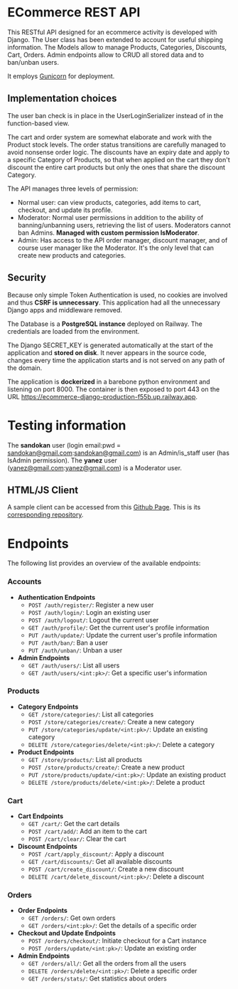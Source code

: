 # ECommerce REST API
This RESTful API designed for an ecommerce activity is developed with Django.
The User class has been extended to account for useful shipping information.
The Models allow to manage Products, Categories, Discounts, Cart, Orders.
Admin endpoints allow to CRUD all stored data and to ban/unban users.

It employs [Gunicorn](https://github.com/benoitc/gunicorn) for deployment.

## Implementation choices
The user ban check is in place in the UserLoginSerializer instead of in the function-based view.

The cart and order system are somewhat elaborate and work with the Product stock levels. The order status transitions are carefully managed
to avoid nonsense order logic. 
The discounts have an expiry date and apply to a specific Category of Products, so that when applied on the cart they don't
discount the entire cart products but only the ones that share the discount Category.

The API manages three levels of permission:
- Normal user: can view products, categories, add items to cart, checkout, and update its profile.
- Moderator: Normal user permissions in addition to the ability of banning/unbanning users, retrieving the list of users. Moderators cannot ban Admins. **Managed with custom permission IsModerator**.
- Admin: Has access to the API order manager, discount manager, and of course user manager like the Moderator. It's the only level that can create new products and categories.

## Security
Because only simple Token Authentication is used, no cookies are involved and thus **CSRF is unnecessary**. This application had all the unnecessary Django apps and middleware removed. 

The Database is a **PostgreSQL instance** deployed on Railway. The credentials are loaded from the environment.

The Django SECRET_KEY is generated automatically at the start of the application and **stored on disk**. It never appears in the source code, changes
every time the application starts and is not served on any path of the domain.

The application is **dockerized** in a barebone python environment and listening on port 8000. The container is then exposed to port 443 on the URL https://ecommerce-django-production-f55b.up.railway.app.


# Testing information
The **sandokan** user (login email:pwd = sandokan@gmail.com:sandokan@gmail.com) is an Admin/is_staff user (has IsAdmin permission).
The **yanez** user (yanez@gmail.com:yanez@gmail.com) is a Moderator user.
## HTML/JS Client
A sample client can be accessed from this [Github Page](https://loremol.github.io/ecommerce-client/). This is its [corresponding repository](https://github.com/loremol/ecommerce-client).

# Endpoints
The following list provides an overview of the available endpoints:
### Accounts
*   **Authentication Endpoints**
    *   `POST /auth/register/`: Register a new user
    *   `POST /auth/login/`: Login an existing user
    *   `POST /auth/logout/`: Logout the current user
    *   `GET /auth/profile/`: Get the current user's profile information
    *   `PUT /auth/update/`: Update the current user's profile information
    *   `PUT /auth/ban/`: Ban a user
    *   `PUT /auth/unban/`: Unban a user
*   **Admin Endpoints**
    *   `GET /auth/users/`: List all users
    *   `GET /auth/users/<int:pk>/`: Get a specific user's information

### Products
*   **Category Endpoints**
    * `GET /store/categories/`: List all categories
    * `POST /store/categories/create/`: Create a new category
    * `PUT /store/categories/update/<int:pk>/`: Update an existing category
    * `DELETE /store/categories/delete/<int:pk>/`: Delete a category
*   **Product Endpoints**
    * `GET /store/products/`: List all products
    * `POST /store/products/create/`: Create a new product
    * `PUT /store/products/update/<int:pk>/`: Update an existing product
    * `DELETE /store/products/delete/<int:pk>/`: Delete a product

### Cart
*   **Cart Endpoints**
    *   `GET /cart/`: Get the cart details
    *   `POST /cart/add/`: Add an item to the cart
    *   `POST /cart/clear/`: Clear the cart
*   **Discount Endpoints**
    *   `POST /cart/apply_discount/`: Apply a discount
    *   `GET /cart/discounts/`: Get all available discounts
    *   `POST /cart/create_discount/`: Create a new discount
    *   `DELETE /cart/delete_discount/<int:pk>/`: Delete a discount

### Orders
*   **Order  Endpoints**
    *   `GET /orders/`: Get own orders
    *   `GET /orders/<int:pk>/`: Get the details of a specific order
*   **Checkout and Update Endpoints**
    *   `POST /orders/checkout/`: Initiate checkout for a Cart instance
    *   `POST /orders/update/<int:pk>/`: Update an existing order
*   **Admin Endpoints**
    *   `GET /orders/all/`: Get all the orders from all the users
    *   `DELETE /orders/delete/<int:pk>/`: Delete a specific order
    *   `GET /orders/stats/`: Get statistics about orders